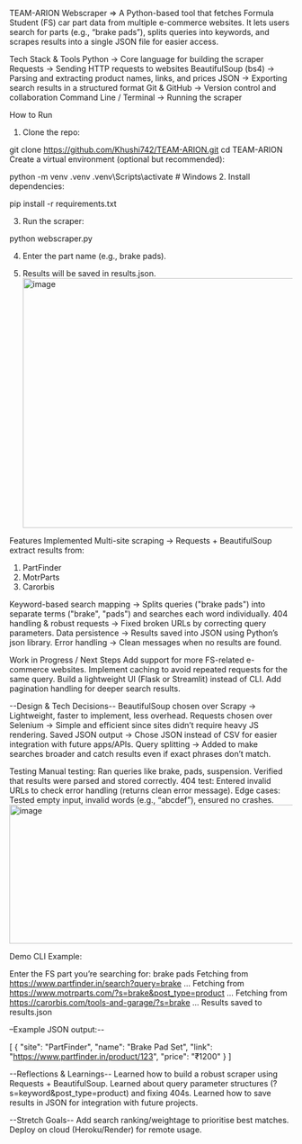 TEAM-ARION Webscraper
=> A Python-based tool that fetches Formula Student (FS) car part data from multiple e-commerce websites.
 It lets users search for parts (e.g., “brake pads”), splits queries into keywords, and scrapes results into a single JSON file for easier access.

Tech Stack & Tools
Python → Core language for building the scraper
Requests → Sending HTTP requests to websites
BeautifulSoup (bs4) → Parsing and extracting product names, links, and prices
JSON → Exporting search results in a structured format
Git & GitHub → Version control and collaboration
Command Line / Terminal → Running the scraper



How to Run
1. Clone the repo:

 git clone https://github.com/Khushi742/TEAM-ARION.git
cd TEAM-ARION
Create a virtual environment (optional but recommended):

 python -m venv .venv
            .venv\Scripts\activate      # Windows
2.
Install dependencies:

 pip install -r requirements.txt

3. Run the scraper:

 python webscraper.py

4. Enter the part name (e.g., brake pads).

5. Results will be saved in results.json.
   <img width="888" height="444" alt="image" src="https://github.com/user-attachments/assets/a704af7d-2140-4d18-9fe2-b3165116d948" />


Features Implemented
Multi-site scraping → Requests + BeautifulSoup extract results from:
1. PartFinder
2. MotrParts
3. Carorbis

Keyword-based search mapping → Splits queries ("brake pads") into separate terms ("brake", "pads") and searches each word individually.
404 handling & robust requests → Fixed broken URLs by correcting query parameters.
Data persistence → Results saved into JSON using Python’s json library.
Error handling → Clean messages when no results are found.



Work in Progress / Next Steps
Add support for more FS-related e-commerce websites.
Implement caching to avoid repeated requests for the same query.
Build a lightweight UI (Flask or Streamlit) instead of CLI.
Add pagination handling for deeper search results.



--Design & Tech Decisions--
BeautifulSoup chosen over Scrapy → Lightweight, faster to implement, less overhead.
Requests chosen over Selenium → Simple and efficient since sites didn’t require heavy JS rendering.
Saved JSON output → Chose JSON instead of CSV for easier integration with future apps/APIs.
Query splitting → Added to make searches broader and catch results even if exact phrases don’t match.



Testing
Manual testing: Ran queries like brake, pads, suspension. Verified that results were parsed and stored correctly.
404 test: Entered invalid URLs to check error handling (returns clean error message).
Edge cases: Tested empty input, invalid words (e.g., “abcdef”), ensured no crashes.
<img width="1004" height="247" alt="image" src="https://github.com/user-attachments/assets/6e68d210-7475-4e88-8283-e894d464f2ed" />




Demo
CLI Example:

 Enter the FS part you’re searching for: brake pads
Fetching from https://www.partfinder.in/search?query=brake ...
Fetching from https://www.motrparts.com/?s=brake&post_type=product ...
Fetching from https://carorbis.com/tools-and-garage/?s=brake ...
Results saved to results.json

–Example JSON output:--

 [
  {
    "site": "PartFinder",
    "name": "Brake Pad Set",
    "link": "https://www.partfinder.in/product/123",
    "price": "₹1200"
  }
]



--Reflections & Learnings--
Learned how to build a robust scraper using Requests + BeautifulSoup.
Learned about query parameter structures (?s=keyword&post_type=product) and fixing 404s.
Learned how to save results in JSON for integration with future projects.



--Stretch Goals--
Add search ranking/weightage to prioritise best matches.
Deploy on cloud (Heroku/Render) for remote usage.




